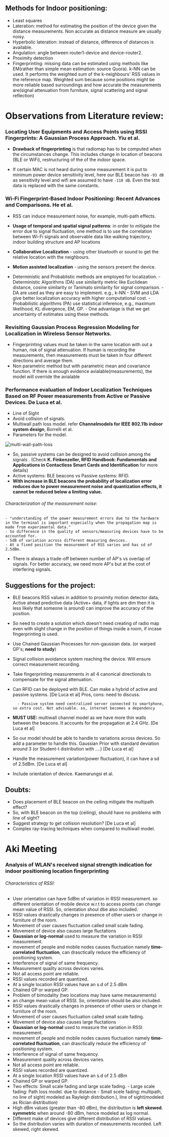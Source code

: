 ## Methods for Indoor positioning:
- Least squares
- Lateration: method for estimating the position of the device given the distance measurements. Non accurate as distance measure are usually noisy.
- Hyperbolic lateration: instead of distance, difference of distances is available.
- Angulation: angle between router1-device and device-router2. 
- Proximity detection
- Fingerprinting: missing data can be estimated using methods like EM(rather than simple mean estimation: source Quora). k-NN can be used. It performs the weighted sum of the k-neighbours' RSS values in the reference map. Weighted sum because some positions might be more reliable based surroundings and how accurate the measurements are(signal attenuation from furniture, signal scattering and signal reflection) 

# Observations from Literature review:
### Locating User Equipments and Access Points using RSSI Fingerprints: A Gaussian Process Approach. Yiu et al.

- **Drawback of fingerprinting** is that radiomap has to be computed when the circumstances change. This includes change in location of beacons (BLE or WiFi), restructuring of the of the indoor space. 

- If certain MAC is not heard during some measurement it is put to minimum power device sensitivity level, here our BLE beacon has `-93 dB` as sensitivity level and wifi are assumed to have `-110 dB`. Even the test data is replaced with the same constants.

### Wi-Fi Fingerprint-Based Indoor Positioning: Recent Advances and Comparisons. He et al.

- RSS can induce measurement noise, for example, multi-path effects.

- **Usage of temporal and spatial signal patterns**: in order to mitigate the error due to signal fluctuation, one method is to use the correlation between Wi-Fi signals and observable data like walking trajectory, indoor building structure and AP locations

- **Collaborative Localization** - using other bluetooth or sound to get the relative location with the neighbours.

- **Motion assisted localization** - using the sensors present the device.

- Deterministic and Probablistic methods are employed for localization.
      - Deterministic Algorithms (DA) use similarity metric like Euclidean distance, cosine similarity or Tanimato similarity for signal comparison.
      - DA are used as they are easy to implement. e.g., k-NN
      - SVM and LDA give better localization accuracy with higher computational cost.
      - Probabilistic algorithms (PA) use statistical inference, e.g., maximum likelihood, KL divergence, EM, GP.
      - One advantage is that we get uncertainty of estimates using these methods.
      
### Revisiting Gaussian Process Regression Modeling for Localization in Wireless Sensor Networks.

- Fingerprinting values must be taken in the same location with out a human, risk of signal attenuation. If human is recording the measurements, then measurements must be taken in four different directions and average them.
- Non parametric method but with parametric mean and covariance function. If there is enough evidence avialable(measurements), the model will override the avialable 

### Performance evaluation of Indoor Localization Techniques Based on RF Power measurements from Active or Passive Devices. De Luca et al.
- Line of Sight
- Avoid collision of signals. 
- Multiwall path loss model. refer **Channelmodels for IEEE 802.11b indoor system design**, Borrelli et al.
- Parameters for the model.

![multi-wall-path-loss](image/multiwall-model-parameters.png)

- So, passive systems can be designed to avoid collision among the signals . (Check **K. Finkenzeller, RFID Handbook: Fundamentals and Applications in Contactless Smart Cards and Identification** for more details)
- Active systems: BLE beacons vs Passive systems: RFID.
- **With increase in BLE beacons the probability of localization error reduces due to power measurement noise and quantization effects, it cannot be reduced below a limiting value.**

###### Characterization of the measurement noise:
	- "understanding of the power measurement errors due to the hardware in the terminal is important especially when the propagation map is made from experimantal data."
	- So difference in the quality of sensors/measuring devices have to be accounted for.
	- 5dB of variation across different measuring devices. 
	- At a fixed position the measurement of RSS varies and has sd of 2.5dBm.

- There is always a trade-off between number of AP's vs overlap of signals. For better accuracy, we need more AP's but at the cost of interfering signals.


## Suggestions for the project:
- BLE beacons RSS values in addition to proximity motion detector data, Active ahead predictive data (Active+ data, if lights are dim then it is less likely that someone is around) can improve the accuracy of the position.
- So need to create a solution which doesn't need creating of radio map even with slight change in the position of things inside a room, if incase fingerprinting is used.
- Use Chained Gaussian Processes for non-gaussian data. (or warped GP's; **need to study**)
- Signal collision avoidance system reaching the device. Will ensure correct measurement recording.
- Take fingerprinting measurements in all 4 canonical directionals to compensate for the signal attenuation.
- Can RFID can be deployed with BLE. Can make a hybrid of active and passive systems. [De Luca et al] Pros, cons: need to discuss.
 		
 		- Passive system need centralized server connected to smartphone, so extra cost. Not advisable. so, internet becomes a dependency
- **MUST USE:** multiwall channel model as we have more thin walls between the beacons. It accounts for the propagation at 2.4 GHz. [De Luca et al]
- So our model should be able to handle to variations across devices. So add a parameter to handle this. Gaussian Prior with standard deviation around 3 (or Student-t distribution with ....) [De Luca et al]
- Handle the measurement variation(power fluctuation), it can have a sd of 2.5dBm. [De Luca et al]
- Include orientation of device. Kaemarungsi et al.


## Doubts:
- Does placement of BLE beacon on the ceiling mitigate the multipath effect?
- So, with BLE beacon on the top (ceiling), should have no problems with line of sight?
- Suggest strategy to get collision resolution? [De Luca et al]
- Complex ray-tracing techniques when compared to multiwall model. 

# Aki Meeting

### Analysis of WLAN's received signal strength indication for indoor positioning location fingerprinting
###### Characteristics of RSSI:
- User orientation can have 5dBm of variation in RSSI measurement. so different orientation of mobile device w.r.t to access points can change mean value of RSSI. So, orientation shoul dbe also included.
- RSSI values drastically changes in presence of other users or change in furniture of the room.
- Movement of user causes fluctuation called small scale fading.
- Movement of device also causes large fluctations
- **Gaussian or log-normal** used to measure the variation in RSSI measurement.
- movement of people and mobile nodes causes fluctuation namely **time-correlated fluctuation**, can drasctically reduce the efficiency of positioning system.
- Interference of signal of same frequency.
- Measurement quality across devices varies.
- Not all access point are reliable.
- RSSI values recorded are quantized.
- At a single location RSSI values have an s.d of 2.5 dBm
- Chained GP or warped GP.
- Problem of bimodality (two locations may have same mesaurements)
- an change mean value of RSSI. So, orientation should be also included.
- RSSI values drastically changes in presence of other users or change in furniture of the room.
- Movement of user causes fluctuation called small scale fading.
- Movement of device also causes large fluctations
- **Gaussian or log-normal** used to measure the variation in RSSI measurement.
- movement of people and mobile nodes causes fluctuation namely **time-correlated fluctuation**, can drasctically reduce the efficiency of positioning system.
- Interference of signal of same frequency.
- Measurement quality across devices varies.
- Not all access point are reliable.
- RSSI values recorded are quantized.
- At a single location RSSI values have an s.d of 2.5 dBm
- Chained GP or warped GP.
- Two effects: Small scale fading and large scale fading.
		- Large scale fading: Path loss model. due to distance
		- Small scele fading: multipath, no line of sight( modeled as Rayleigh distribution.), line of sight(modeled as Rician distribution)
- High dBm values (greater than -80 dBm), the distribution is **left skewed**. **symmetric** when around -80 dBm, hence modeled as log normal.
- Different make of devices give different distribution of RSSI values. 
- So the distribution varies with duration of measurements recorded. Left skewed, right skewed.

